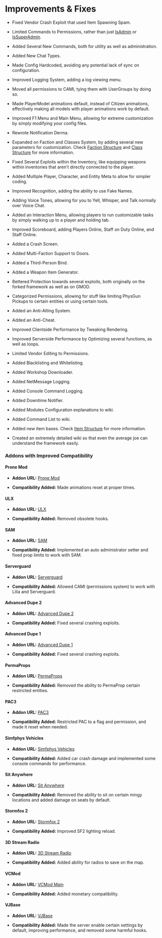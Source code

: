 # Improvements & Fixes
- Fixed Vendor Crash Exploit that used Item Spawning Spam.

- Limited Commands to Permissions, rather than just [IsAdmin](https://wiki.facepunch.com/gmod/Player:IsAdmin) or [IsSuperAdmin](https://wiki.facepunch.com/gmod/Player:IsSuperAdmin).

- Added Several New Commands, both for utility as well as administration.

- Added New Chat Types.

- Made Config Hardcoded, avoiding any potential lack of sync on configuration.

- Improved Logging System, adding a log viewing menu.

- Moved all permissions to CAMI, tying them with UserGroups by doing so.

- Made PlayerModel animations default, instead of Citizen animations, effectively making all models with player animations work by default.

- Improved F1 Menu and Main Menu, allowing for extreme customization by simply modifying your config files.

- Rewrote Notification Derma.

- Expanded on Faction and Classes System, by adding several new parameters for customization. Check [Faction Structure](https://liliaframework.github.io/manual/structure_faction/) and [Class Structure](https://liliaframework.github.io/manual/structure_class/) for more information.

- Fixed Several Exploits within the Inventory, like equipping weapons within inventories that aren't directly connected to the player.

- Added Multiple Player, Character, and Entity Meta to allow for simpler coding.

- Improved Recognition, adding the ability to use Fake Names.

- Adding Voice Tones, allowing for you to Yell, Whisper, and Talk normally over Voice Chat.

- Added an Interaction Menu, allowing players to run customizable tasks by simply walking up to a player and holding tab.

- Improved Scoreboard, adding Players Online, Staff on Duty Online, and Staff Online.

- Added a Crash Screen.

- Added Multi-Faction Support to Doors.

- Added a Third-Person Bind.

- Added a Weapon Item Generator.

- Bettered Protection towards several exploits, both originally on the forked framework as well as on GMOD.

- Categorized Permissions, allowing for stuff like limiting PhysGun Pickups to certain entities or using certain tools.

- Added an Anti-Alting System.

- Added an Anti-Cheat.

- Improved Clientside Performance by Tweaking Rendering.

- Improved Serverside Performance by Optimizing several functions, as well as loops.

- Limited Vendor Editing to Permissions.

- Added Blacklisting and Whitelisting.

- Added Workshop Downloader.

- Added NetMessage Logging.

- Added Console Command Logging.

- Added Downtime Notifier.

- Added Modules Configuration explanations to wiki.

- Added Command List to wiki.

- Added new item bases. Check [Item Structure](https://liliaframework.github.io/manual/structure_items/) for more information.

- Created an extremely detailed wiki so that even the average joe can understand the framework easily.

### Addons with Improved Compatibility

#### Prone Mod

- **Addon URL:** [Prone Mod](https://github.com/gspetrou/Prone-Mod)

- **Compatibility Added:** Made animations reset at proper times.

#### ULX

- **Addon URL:** [ULX](https://steamcommunity.com/sharedfiles/filedetails/?id=557962280)

- **Compatibility Added:** Removed obsolete hooks.

#### SAM

- **Addon URL:** [SAM](https://www.gmodstore.com/market/view/sam)

- **Compatibility Added:** Implemented an auto administrator setter and fixed prop limits to work with SAM.

#### Serverguard

- **Addon URL:** [Serverguard](https://www.gmodstore.com/market/view/serverguard)

- **Compatibility Added:** Allowed CAMI (permissions system) to work with Lilia and Serverguard.

#### Advanced Dupe 2

- **Addon URL:** [Advanced Dupe 2](https://steamcommunity.com/sharedfiles/filedetails/?id=773402917)

- **Compatibility Added:** Fixed several crashing exploits.

#### Advanced Dupe 1

- **Addon URL:** [Advanced Dupe 1](https://steamcommunity.com/sharedfiles/filedetails/?id=163806212)

- **Compatibility Added:** Fixed several crashing exploits.

#### PermaProps

- **Addon URL:** [PermaProps](https://steamcommunity.com/sharedfiles/filedetails/?id=220336312)

- **Compatibility Added:** Removed the ability to PermaProp certain restricted entities.

#### PAC3

- **Addon URL:** [PAC3](https://steamcommunity.com/workshop/filedetails/?id=104691717)

- **Compatibility Added:** Restricted PAC to a flag and permission, and made it reset when needed.

#### Simfphys Vehicles

- **Addon URL:** [Simfphys Vehicles](https://steamcommunity.com/sharedfiles/filedetails/?id=771487490)

- **Compatibility Added:** Added car crash damage and implemented some console commands for performance.

#### Sit Anywhere

- **Addon URL:** [Sit Anywhere](https://steamcommunity.com/sharedfiles/filedetails/?id=108176967)

- **Compatibility Added:** Removed the ability to sit on certain mingy locations and added damage on seats by default.

#### Stormfox 2

- **Addon URL:** [Stormfox 2](https://steamcommunity.com/workshop/filedetails/?id=2447774443)

- **Compatibility Added:** Improved SF2 lighting reload.

#### 3D Stream Radio

- **Addon URL:** [3D Stream Radio](https://steamcommunity.com/sharedfiles/filedetails/?id=246756300)

- **Compatibility Added:** Added ability for radios to save on the map.

#### VCMod

- **Addon URL:** [VCMod Main](https://www.gmodstore.com/market/view/vcmod-main)

- **Compatibility Added:** Added monetary compatibility.

#### VJBase

- **Addon URL:** [VJBase](https://steamcommunity.com/workshop/filedetails/?id=131759821)

- **Compatibility Added:** Made the server enable certain settings by default, improving performance, and removed some harmful hooks.
